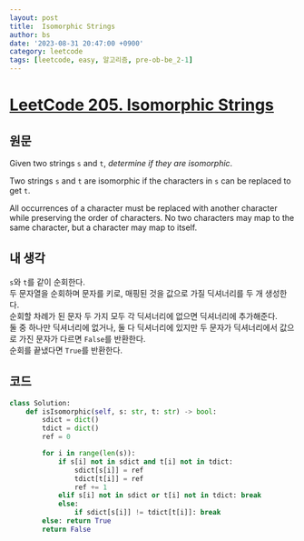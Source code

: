 ```yaml
---
layout: post
title:  Isomorphic Strings
author: bs
date: '2023-08-31 20:47:00 +0900'
category: leetcode
tags: [leetcode, easy, 알고리즘, pre-ob-be_2-1]
---
```


# [LeetCode 205. Isomorphic Strings](https://leetcode.com/problems/isomorphic-strings/description/)

## 원문
Given two strings `s` and `t`, *determine if they are isomorphic*.

Two strings `s` and `t` are isomorphic if the characters in `s` can be replaced to get `t`.

All occurrences of a character must be replaced with another character while preserving the order of characters. No two characters may map to the same character, but a character may map to itself.

## 내 생각
`s`와 `t`를 같이 순회한다.<br>
두 문자열을 순회하며 문자를 키로, 매핑된 것을 값으로 가질 딕셔너리를 두 개 생성한다.<br>
순회할 차례가 된 문자 두 가지 모두 각 딕셔너리에 없으면 딕셔너리에 추가해준다.<br>
둘 중 하나만 딕셔너리에 없거나, 둘 다 딕셔너리에 있지만 두 문자가 딕셔너리에서 값으로 가진 문자가 다르면 `False`를 반환한다.<br>
순회를 끝냈다면 `True`를 반환한다.

## 코드
```python
class Solution:
    def isIsomorphic(self, s: str, t: str) -> bool:
        sdict = dict()
        tdict = dict()
        ref = 0

        for i in range(len(s)):
            if s[i] not in sdict and t[i] not in tdict:
                sdict[s[i]] = ref
                tdict[t[i]] = ref
                ref += 1
            elif s[i] not in sdict or t[i] not in tdict: break
            else:
                if sdict[s[i]] != tdict[t[i]]: break
        else: return True
        return False
```